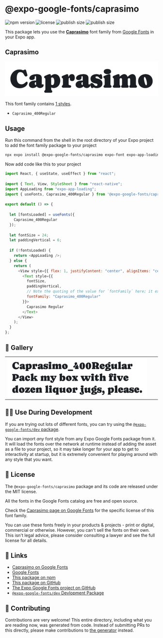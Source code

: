 # @expo-google-fonts/caprasimo

![npm version](https://flat.badgen.net/npm/v/@expo-google-fonts/caprasimo)
![license](https://flat.badgen.net/github/license/expo/google-fonts)
![publish size](https://flat.badgen.net/packagephobia/install/@expo-google-fonts/caprasimo)
![publish size](https://flat.badgen.net/packagephobia/publish/@expo-google-fonts/caprasimo)

This package lets you use the [**Caprasimo**](https://fonts.google.com/specimen/Caprasimo) font family from [Google Fonts](https://fonts.google.com/) in your Expo app.

## Caprasimo

![Caprasimo](./font-family.png)

This font family contains [1 styles](#-gallery).

- `Caprasimo_400Regular`

## Usage

Run this command from the shell in the root directory of your Expo project to add the font family package to your project

```sh
npx expo install @expo-google-fonts/caprasimo expo-font expo-app-loading
```

Now add code like this to your project

```js
import React, { useState, useEffect } from "react";

import { Text, View, StyleSheet } from "react-native";
import AppLoading from "expo-app-loading";
import { useFonts, Caprasimo_400Regular } from '@expo-google-fonts/caprasimo';

export default () => {

  let [fontsLoaded] = useFonts({
    Caprasimo_400Regular
  });

  let fontSize = 24;
  let paddingVertical = 6;

  if (!fontsLoaded) {
    return <AppLoading />;
  } else {
    return (
      <View style={{ flex: 1, justifyContent: "center", alignItems: "center" }}>
        <Text style={{
          fontSize,
          paddingVertical,
          // Note the quoting of the value for `fontFamily` here; it expects a string!
          fontFamily: "Caprasimo_400Regular"
        }}>
          Caprasimo Regular
        </Text>
      </View>
    );
  }
};
```

## 🔡 Gallery


||||
|-|-|-|
|![Caprasimo_400Regular](./Caprasimo_400Regular.ttf.png)||||


## 👩‍💻 Use During Development

If you are trying out lots of different fonts, you can try using the [`@expo-google-fonts/dev` package](https://github.com/expo/google-fonts/tree/master/font-packages/dev#readme).

You can import _any_ font style from any Expo Google Fonts package from it. It will load the fonts over the network at runtime instead of adding the asset as a file to your project, so it may take longer for your app to get to interactivity at startup, but it is extremely convenient for playing around with any style that you want.


## 📖 License

The `@expo-google-fonts/caprasimo` package and its code are released under the MIT license.

All the fonts in the Google Fonts catalog are free and open source.

Check the [Caprasimo page on Google Fonts](https://fonts.google.com/specimen/Caprasimo) for the specific license of this font family.

You can use these fonts freely in your products & projects - print or digital, commercial or otherwise. However, you can't sell the fonts on their own. This isn't legal advice, please consider consulting a lawyer and see the full license for all details.

## 🔗 Links

- [Caprasimo on Google Fonts](https://fonts.google.com/specimen/Caprasimo)
- [Google Fonts](https://fonts.google.com/)
- [This package on npm](https://www.npmjs.com/package/@expo-google-fonts/caprasimo)
- [This package on GitHub](https://github.com/expo/google-fonts/tree/master/font-packages/caprasimo)
- [The Expo Google Fonts project on GitHub](https://github.com/expo/google-fonts)
- [`@expo-google-fonts/dev` Devlopment Package](https://github.com/expo/google-fonts/tree/master/font-packages/dev)

## 🤝 Contributing

Contributions are very welcome! This entire directory, including what you are reading now, was generated from code. Instead of submitting PRs to this directly, please make contributions to [the generator](https://github.com/expo/google-fonts/tree/master/packages/generator) instead.
